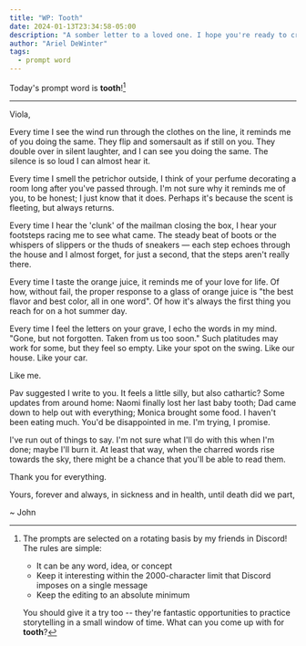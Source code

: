 ```yaml
---
title: "WP: Tooth"
date: 2024-01-13T23:34:58-05:00
description: "A somber letter to a loved one. I hope you're ready to cry."
author: "Ariel DeWinter"
tags:
  - prompt word
---
```


Today's prompt word is **tooth**![^1]

[^1]: The prompts are selected on a rotating basis by my friends in Discord! The rules are simple:
    * It can be any word, idea, or concept
    * Keep it interesting within the 2000-character limit that Discord imposes on a single message
    * Keep the editing to an absolute minimum
    
    You should give it a try too -- they're fantastic opportunities to practice storytelling in a small window of time. What can you come up with for **tooth**?

---

Viola,

Every time I see the wind run through the clothes on the line, it reminds me of you doing the same. They flip and somersault as if still on you. They double over in silent laughter, and I can see you doing the same. The silence is so loud I can almost hear it.

Every time I smell the petrichor outside, I think of your perfume decorating a room long after you've passed through. I'm not sure why it reminds me of you, to be honest; I just know that it does. Perhaps it's because the scent is fleeting, but always returns.

Every time I hear the 'clunk' of the mailman closing the box, I hear your footsteps racing me to see what came. The steady beat of boots or the whispers of slippers or the thuds of sneakers — each step echoes through the house and I almost forget, for just a second, that the steps aren't really there.

Every time I taste the orange juice, it reminds me of your love for life. Of how, without fail, the proper response to a glass of orange juice is "the best flavor and best color, all in one word". Of how it's always the first thing you reach for on a hot summer day.

Every time I feel the letters on your grave, I echo the words in my mind. "Gone, but not forgotten. Taken from us too soon." Such platitudes may work for some, but they feel so empty. Like your spot on the swing. Like our house. Like your car.

Like me. 

Pav suggested I write to you. It feels a little silly, but also cathartic? Some updates from around home: Naomi finally lost her last baby tooth; Dad came down to help out with everything; Monica brought some food. I haven't been eating much. You'd be disappointed in me. I'm trying, I promise.

I've run out of things to say. I'm not sure what I'll do with this when I'm done; maybe I'll burn it. At least that way, when the charred words rise towards the sky, there might be a chance that you'll be able to read them.

Thank you for everything.

Yours, forever and always, in sickness and in health, until death did we part,

~ John